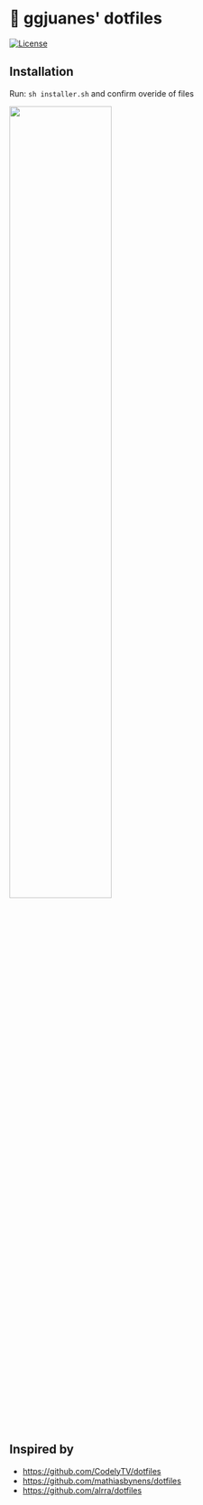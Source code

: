 # 🚀 ggjuanes' dotfiles

[![License](https://img.shields.io/github/license/ggjuanes/dotfiles)](LICENSE)

## Installation

Run: `sh installer.sh` and confirm overide of files

<img src="https://user-images.githubusercontent.com/6409572/101478433-fb3a4900-3950-11eb-97e4-2e29744e5140.gif" width="60%">

## Inspired by
- https://github.com/CodelyTV/dotfiles
- https://github.com/mathiasbynens/dotfiles
- https://github.com/alrra/dotfiles
